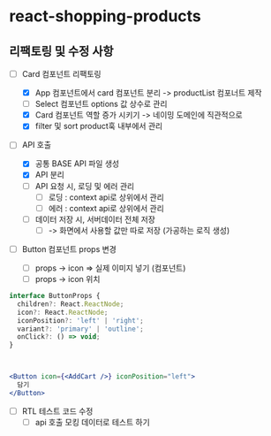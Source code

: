 # react-shopping-products

## 리팩토링 및 수정 사항

- [ ] Card 컴포넌트 리팩토링

  - [x] App 컴포넌트에서 card 컴포넌트 분리 -> productList 컴포너트 제작
  - [ ] Select 컴포넌트 options 값 상수로 관리
  - [x] Card 컴포넌트 역할 증가 시키기 -> 네이밍 도메인에 직관적으로
  - [x] filter 및 sort product훅 내부에서 관리

- [ ] API 호출

  - [x] 공통 BASE API 파일 생성
  - [x] API 분리
  - [ ] API 요청 시, 로딩 및 에러 관리
    - [ ] 로딩 : context api로 상위에서 관리
    - [ ] 에러 : context api로 상위에서 관리
  - [ ] 데이터 저장 시, 서버데이터 전체 저장
    - [ ] -> 화면에서 사용할 값만 따로 저장 (가공하는 로직 생성)

- [ ] Button 컴포넌트 props 변경
  - [ ] props -> icon => 실제 이미지 넣기 (컴포넌트)
  - [ ] props -> icon 위치

```jsx
interface ButtonProps {
  children?: React.ReactNode;
  icon?: React.ReactNode;
  iconPosition?: 'left' | 'right';
  variant?: 'primary' | 'outline';
  onClick?: () => void;
}



<Button icon={<AddCart />} iconPosition="left">
  담기
</Button>
```

- [ ] RTL 테스트 코드 수정
  - [ ] api 호출 모킹 데이터로 테스트 하기
